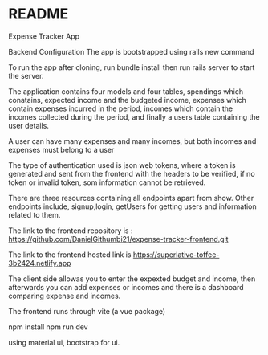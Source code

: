 # README

Expense Tracker App

Backend Configuration
 The app is bootstrapped using rails new command

 To run the app after cloning, run bundle install then run rails server to start the server.


 The application contains four models and four tables, spendings which conatains, expected income and the budgeted income, expenses which contain expenses incurred in the period, incomes which contain the incomes collected during the period, and finally a users table containing the user details.

 A user can have many expenses and many incomes, but both incomes and expenses must belong to a user


 The type of authentication used is json web tokens, where a token is generated and sent from the frontend with the headers to be verified, if no token or invalid token, som information cannot be retrieved.

 There are three resources containing all endpoints apart from show.
 Other endpoints include, signup,login, getUsers for getting users and information related to them.


 The link to the frontend repository is : https://github.com/DanielGithumbi21/expense-tracker-frontend.git

 The link to the frontend hosted link is https://superlative-toffee-3b2424.netlify.app

 The client side allowas you to enter the expexted budget and income, then afterwards you can add expenses or incomes and there is a dashboard comparing expense and incomes.

 The frontend runs through vite (a vue package)

 npm install
 npm run dev

 using material ui, bootstrap for ui.

